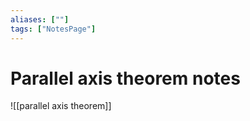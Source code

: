```yaml
---
aliases: [""]
tags: ["NotesPage"]
---
```


# Parallel axis theorem notes

![[parallel axis theorem]]
